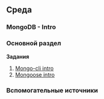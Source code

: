 ## Среда

### MongoDB - Intro
### Основной раздел

**Задания**
1. [Mongo-cli intro](../../../../mongo-cli-intro)
2. [Mongoose intro](../../../../mongo-intro)



### Вспомогательные источники
